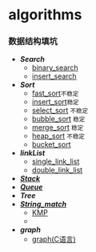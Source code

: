 # algorithms
### 数据结构填坑
* ***Search***
  * [binary_search](https://github.com/hapi666/Data-structure/blob/master/search/binary-search/BinarySearch.go)
  * [insert_search](https://github.com/hapi666/Data-structure/blob/master/search/insert-search/main.go)
* ***Sort***
  * [fast_sort](https://github.com/hapi666/algorithms/blob/master/sort/fast-sort/main.go)`不稳定`
  * [insert_sort](https://github.com/hapi666/algorithms/blob/master/sort/insert-sort/main.go)`稳定`
  * [select_sort](https://github.com/hapi666/algorithms/blob/master/sort/select-sort/main.go) `不稳定`
  * [bubble_sort](https://github.com/hapi666/algorithms/blob/master/sort/bubble-sort/main.go) `稳定`
  * [merge_sort](https://github.com/hapi666/algorithms/blob/master/sort/merge-sort/main.go)   `稳定`
  * [heap_sort](https://github.com/hapi666/algorithms/blob/master/sort/heap-sort/main.go)    `不稳定`
  * [bucket_sort](https://github.com/hapi666/algorithms/blob/master/sort/bucket-sort/main.go)
* ***linkList***
  * [single_link_list](https://github.com/hapi666/algorithms/blob/master/link_list/single_link_list/main.go)
  * [double_link_list]()
* ***[Stack](https://github.com/hapi666/algorithms/blob/master/stack/main.go)***
* ***[Queue](https://github.com/hapi666/algorithms/blob/master/queue/main.go)***
* ***Tree***
* ***[String_match](https://github.com/hapi666/algorithms/blob/master/string_match)*** 
   * [KMP](https://github.com/hapi666/algorithms/blob/master/string_match/KMP)
   * []()
* ***graph***
  * [graph(C语言)](https://github.com/hapi666/Data-structure/blob/master/graph/graph.c) 